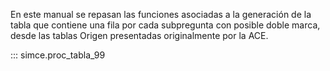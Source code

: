 En este manual se repasan las funciones asociadas a la generación de la tabla que contiene una fila por cada subpregunta con posible doble marca, desde las tablas Origen presentadas originalmente por la ACE.

::: simce.proc_tabla_99
